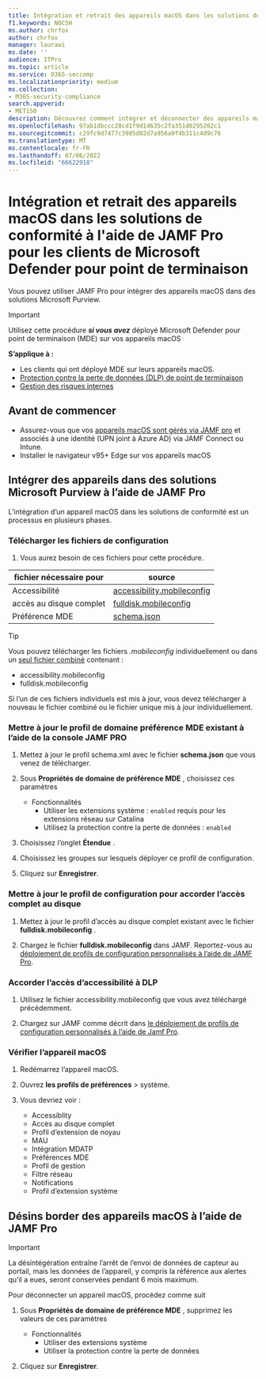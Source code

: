 ```yaml
---
title: Intégration et retrait des appareils macOS dans les solutions de conformité à l'aide de JAMF Pro pour les clients de Microsoft Defender pour point de terminaison
f1.keywords: NOCSH
ms.author: chrfox
author: chrfox
manager: laurawi
ms.date: ''
audience: ITPro
ms.topic: article
ms.service: O365-seccomp
ms.localizationpriority: medium
ms.collection:
- M365-security-compliance
search.appverid:
- MET150
description: Découvrez comment intégrer et déconnecter des appareils macOS dans des solutions Microsoft Purview à l’aide de JAMF Pro pour les clients Microsoft Defender pour point de terminaison
ms.openlocfilehash: 97ab1dbccc28cd1f9d14635c2fa351d0295202c1
ms.sourcegitcommit: c29fc9d7477c3985d02d7a956a9f4b311c4d9c76
ms.translationtype: MT
ms.contentlocale: fr-FR
ms.lasthandoff: 07/06/2022
ms.locfileid: "66622918"
---
```

# <a name="onboard-and-offboard-macos-devices-into-compliance-solutions-using-jamf-pro-for-microsoft-defender-for-endpoint-customers"></a>Intégration et retrait des appareils macOS dans les solutions de conformité à l'aide de JAMF Pro pour les clients de Microsoft Defender pour point de terminaison

Vous pouvez utiliser JAMF Pro pour intégrer des appareils macOS dans des solutions Microsoft Purview.

> [!IMPORTANT]
> Utilisez cette procédure ***si vous avez*** déployé Microsoft Defender pour point de terminaison (MDE) sur vos appareils macOS

**S’applique à :**

- Les clients qui ont déployé MDE sur leurs appareils macOS.
- [Protection contre la perte de données (DLP) de point de terminaison](./endpoint-dlp-learn-about.md)
- [Gestion des risques internes](insider-risk-management.md)


## <a name="before-you-begin"></a>Avant de commencer

- Assurez-vous que vos [appareils macOS sont gérés via JAMF pro](https://www.jamf.com/resources/product-documentation/jamf-pro-installation-guide-for-mac/) et associés à une identité (UPN joint à Azure AD) via JAMF Connect ou Intune.
- Installer le navigateur v95+ Edge sur vos appareils macOS

## <a name="onboard-devices-into-microsoft-purview-solutions-using-jamf-pro"></a>Intégrer des appareils dans des solutions Microsoft Purview à l’aide de JAMF Pro

L’intégration d’un appareil macOS dans les solutions de conformité est un processus en plusieurs phases.

### <a name="download-the-configuration-files"></a>Télécharger les fichiers de configuration

1. Vous aurez besoin de ces fichiers pour cette procédure.

|fichier nécessaire pour |source |
|---------|---------|
|Accessibilité |[accessibility.mobileconfig](https://github.com/microsoft/mdatp-xplat/blob/master/macos/mobileconfig/profiles/accessibility.mobileconfig)|
accès au disque complet     |[fulldisk.mobileconfig](https://github.com/microsoft/mdatp-xplat/blob/master/macos/mobileconfig/profiles/fulldisk.mobileconfig)|
|Préférence MDE |[schema.json](https://github.com/microsoft/mdatp-xplat/blob/master/macos/schema/schema.json)

> [!TIP]
> Vous pouvez télécharger les fichiers *.mobileconfig* individuellement ou dans un [seul fichier combiné](https://github.com/microsoft/mdatp-xplat/blob/master/macos/mobileconfig/combined/mdatp-nokext.mobileconfig) contenant :
> - accessibility.mobileconfig
> - fulldisk.mobileconfig
>
>Si l’un de ces fichiers individuels est mis à jour, vous devez télécharger à nouveau le fichier combiné ou le fichier unique mis à jour individuellement.

### <a name="update-the-existing-mde-preference-domain-profile-using-the-jamf-pro-console"></a>Mettre à jour le profil de domaine préférence MDE existant à l’aide de la console JAMF PRO

1. Mettez à jour le profil schema.xml avec le fichier **schema.json** que vous venez de télécharger.

1. Sous **Propriétés de domaine de préférence MDE** , choisissez ces paramètres
    - Fonctionnalités 
        - Utiliser les extensions système : `enabled` requis pour les extensions réseau sur Catalina
        - Utilisez la protection contre la perte de données : `enabled`

1. Choisissez l’onglet **Étendue** .

1. Choisissez les groupes sur lesquels déployer ce profil de configuration.

1. Cliquez sur **Enregistrer**. 

### <a name="update-the-configuration-profile-for-grant-full-disk-access"></a>Mettre à jour le profil de configuration pour accorder l’accès complet au disque

1. Mettez à jour le profil d’accès au disque complet existant avec le fichier **fulldisk.mobileconfig** .

1. Chargez le fichier **fulldisk.mobileconfig** dans JAMF. Reportez-vous au [déploiement de profils de configuration personnalisés à l’aide de JAMF Pro](https://docs.jamf.com/technical-articles/Deploying_Custom_Configuration_Profiles_Using_Jamf_Pro.html).

### <a name="grant-accessibility-access-to-dlp"></a>Accorder l’accès d’accessibilité à DLP

1. Utilisez le fichier accessibility.mobileconfig que vous avez téléchargé précédemment.

1. Chargez sur JAMF comme décrit dans [le déploiement de profils de configuration personnalisés à l’aide de Jamf Pro](https://www.jamf.com/jamf-nation/articles/648/deploying-custom-configuration-profiles-using-jamf-pro).

### <a name="check-the-macos-device"></a>Vérifier l’appareil macOS 

1. Redémarrez l’appareil macOS.

1. Ouvrez **les profils de préférences** >  système.

1. Vous devriez voir :
    - Accessiblity
    - Accès au disque complet
    - Profil d’extension de noyau
    - MAU
    - Intégration MDATP
    - Préférences MDE
    - Profil de gestion
    - Filtre réseau
    - Notifications
    - Profil d’extension système

## <a name="offboard-macos-devices-using-jamf-pro"></a>Désins border des appareils macOS à l’aide de JAMF Pro

> [!IMPORTANT]
> La désintégération entraîne l’arrêt de l’envoi de données de capteur au portail, mais les données de l’appareil, y compris la référence aux alertes qu’il a eues, seront conservées pendant 6 mois maximum.

Pour déconnecter un appareil macOS, procédez comme suit

 1. Sous **Propriétés de domaine de préférence MDE** , supprimez les valeurs de ces paramètres
    - Fonctionnalités 
        - Utiliser des extensions système
        - Utiliser la protection contre la perte de données

1. Cliquez sur **Enregistrer**.
